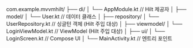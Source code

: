 com.example.mvvmhilt/
├── di/
│   └── AppModule.kt            // Hilt 제공자
│
├── model/
│   └── User.kt                 // 데이터 클래스
│
├── repository/
│   └── UserRepository.kt       // 싱글턴 객체 (Hilt 주입 대상)
│
├── viewmodel/
│   └── LoginViewModel.kt       // ViewModel (Hilt 주입 대상)
│
├── ui/
│   └── LoginScreen.kt          // Compose UI
│
└── MainActivity.kt             // 엔트리 포인트
